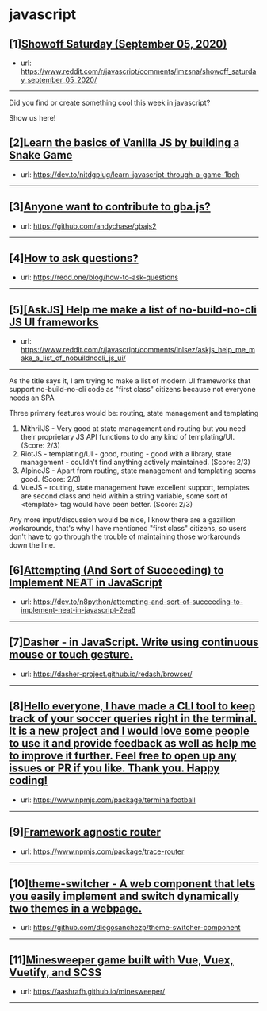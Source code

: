 # javascript
## [1][Showoff Saturday (September 05, 2020)](https://www.reddit.com/r/javascript/comments/imzsna/showoff_saturday_september_05_2020/)
- url: https://www.reddit.com/r/javascript/comments/imzsna/showoff_saturday_september_05_2020/
---
Did you find or create something cool this week in javascript? 

Show us here!
## [2][Learn the basics of Vanilla JS by building a Snake Game](https://www.reddit.com/r/javascript/comments/iniuit/learn_the_basics_of_vanilla_js_by_building_a/)
- url: https://dev.to/nitdgplug/learn-javascript-through-a-game-1beh
---

## [3][Anyone want to contribute to gba.js?](https://www.reddit.com/r/javascript/comments/in4z6d/anyone_want_to_contribute_to_gbajs/)
- url: https://github.com/andychase/gbajs2
---

## [4][How to ask questions?](https://www.reddit.com/r/javascript/comments/injvnh/how_to_ask_questions/)
- url: https://redd.one/blog/how-to-ask-questions
---

## [5][[AskJS] Help me make a list of no-build-no-cli JS UI frameworks](https://www.reddit.com/r/javascript/comments/inlsez/askjs_help_me_make_a_list_of_nobuildnocli_js_ui/)
- url: https://www.reddit.com/r/javascript/comments/inlsez/askjs_help_me_make_a_list_of_nobuildnocli_js_ui/
---
As the title says it, I am trying to make a list of modern UI frameworks that support no-build-no-cli code as "first class" citizens because not everyone needs an SPA

Three primary features would be: routing, state management and templating

1. MithrilJS - Very good at state management and routing but you need their proprietary JS API functions to do any kind of templating/UI. (Score: 2/3)
2. RiotJS - templating/UI - good, routing - good with a library, state management - couldn't find anything actively maintained. (Score: 2/3)
3. AlpineJS - Apart from routing, state management and templating seems good. (Score: 2/3)
4. VueJS - routing, state management have excellent support, templates are second class and held within a string variable, some sort of &lt;template&gt; tag would have been better. (Score: 2/3)

Any more input/discussion would be nice, I know there are a gazillion workarounds, that's why I have mentioned "first class" citizens, so users don't have to go through the trouble of maintaining those workarounds down the line.
## [6][Attempting (And Sort of Succeeding) to Implement NEAT in JavaScript](https://www.reddit.com/r/javascript/comments/indij6/attempting_and_sort_of_succeeding_to_implement/)
- url: https://dev.to/n8python/attempting-and-sort-of-succeeding-to-implement-neat-in-javascript-2ea6
---

## [7][Dasher - in JavaScript. Write using continuous mouse or touch gesture.](https://www.reddit.com/r/javascript/comments/imvrv9/dasher_in_javascript_write_using_continuous_mouse/)
- url: https://dasher-project.github.io/redash/browser/
---

## [8][Hello everyone, I have made a CLI tool to keep track of your soccer queries right in the terminal. It is a new project and I would love some people to use it and provide feedback as well as help me to improve it further. Feel free to open up any issues or PR if you like. Thank you. Happy coding!](https://www.reddit.com/r/javascript/comments/in72hu/hello_everyone_i_have_made_a_cli_tool_to_keep/)
- url: https://www.npmjs.com/package/terminalfootball
---

## [9][Framework agnostic router](https://www.reddit.com/r/javascript/comments/inanzf/framework_agnostic_router/)
- url: https://www.npmjs.com/package/trace-router
---

## [10][theme-switcher - A web component that lets you easily implement and switch dynamically two themes in a webpage.](https://www.reddit.com/r/javascript/comments/in9kn3/themeswitcher_a_web_component_that_lets_you/)
- url: https://github.com/diegosanchezp/theme-switcher-component
---

## [11][Minesweeper game built with Vue, Vuex, Vuetify, and SCSS](https://www.reddit.com/r/javascript/comments/in87yt/minesweeper_game_built_with_vue_vuex_vuetify_and/)
- url: https://aashrafh.github.io/minesweeper/
---

